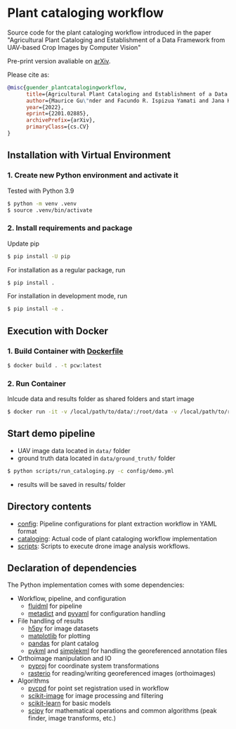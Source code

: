 # Plant cataloging workflow

Source code for the plant cataloging workflow introduced in the paper "Agricultural Plant Cataloging and Establishment of a Data Framework from UAV-based Crop Images by Computer Vision"

Pre-print version avaliable on [arXiv](https://arxiv.org/abs/2201.02885v2).

Please cite as:
```bibtex
@misc{guender_plantcatalogingworkflow,
      title={Agricultural Plant Cataloging and Establishment of a Data Framework from UAV-based Crop Images by Computer Vision}, 
      author={Maurice Gu\"nder and Facundo R. Ispizua Yamati and Jana Kierdorf and Ribana Roscher and Anne-Katrin Mahlein and Christian Bauckhage},
      year={2022},
      eprint={2201.02885},
      archivePrefix={arXiv},
      primaryClass={cs.CV}
}
```

## Installation with Virtual Environment

### 1. Create new Python environment and activate it

Tested with Python 3.9
```bash
$ python -m venv .venv
$ source .venv/bin/activate
```

### 2. Install requirements and package

Update pip
```bash
$ pip install -U pip
```

For installation as a regular package, run
```bash
$ pip install .
```

For installation in development mode, run
```bash
$ pip install -e .
```

## Execution with Docker

### 1. Build Container with [Dockerfile](Dockerfile)

```bash
$ docker build . -t pcw:latest
```

### 2. Run Container

Inlcude data and results folder as shared folders and start image

```bash
$ docker run -it -v /local/path/to/data/:/root/data -v /local/path/to/results/:/root/results pcw:latest
```

## Start demo pipeline

* UAV image data located in ```data/``` folder
* ground truth data located in ```data/ground_truth/``` folder

```bash
$ python scripts/run_cataloging.py -c config/demo.yml
```

* results will be saved in results/ folder

## Directory contents

* [config](/config): Pipeline configurations for plant extraction workflow in YAML format
* [cataloging](/cataloging): Actual code of plant cataloging workflow implementation
* [scripts](/scripts): Scripts to execute drone image analysis workflows.

## Declaration of dependencies

The Python implementation comes with some dependencies:

* Workflow, pipeline, and configuration
  * [fluidml](https://github.com/fluidml/fluidml) for pipeline
  * [metadict](https://github.com/LarsHill/metadict) and [pyyaml](https://pyyaml.org) for configuration handling
* File handling of results
  * [h5py](https://www.h5py.org) for image datasets
  * [matplotlib](https://matplotlib.org) for plotting
  * [pandas](https://pandas.pydata.org) for plant catalog
  * [pykml](https://pythonhosted.org/pykml/) and [simplekml](https://simplekml.readthedocs.io/en/latest/) for handling the georeferenced annotation files
* Orthoimage manipulation and IO
  * [pyproj](https://pyproj4.github.io/pyproj/stable/) for coordinate system transformations
  * [rasterio](https://rasterio.readthedocs.io/en/latest/) for reading/writing georeferenced images (orthoimages)
* Algorithms
  * [pycpd](https://github.com/siavashk/pycpd) for point set registration used in workflow
  * [scikit-image](https://scikit-image.org) for image processing and filtering
  * [scikit-learn](https://scikit-learn.org) for basic models
  * [scipy](https://scipy.org) for mathematical operations and common algorithms (peak finder, image transforms, etc.)
